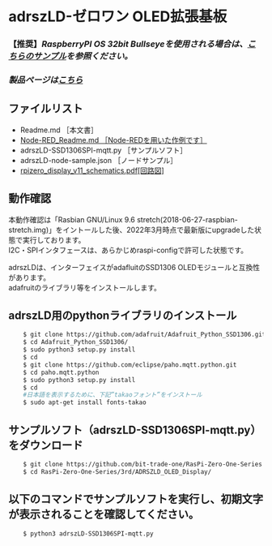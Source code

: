 # adrszLD-ゼロワン OLED拡張基板

### 【推奨】*RaspberryPI OS 32bit Bullseyeを使用される場合は、[こちらのサンプル](RaspberryPi_OS_Bullseye/Readme.md)を参照ください。*

### *製品ページは[こちら](http://bit-trade-one.co.jp/adrszld)*

## ファイルリスト
- Readme.md  ［本文書］
- [Node-RED_Readme.md ［Node-REDを用いた作例です］](Node-RED_Readme.md)
- adrszLD-SSD1306SPI-mqtt.py ［サンプルソフト］
- adrszLD-node-sample.json ［ノードサンプル］
- [rpizero_display_v11_schematics.pdf[回路図]](Schematics/rpizero_display_v11_schematics.pdf)


## 動作確認
本動作確認は「Rasbian GNU/Linux 9.6 stretch(2018-06-27-raspbian-stretch.img)」をイントールした後、2022年3月時点で最新版にupgradeした状態で実行しております。  
I2C・SPIインタフェースは、あらかじめraspi-configで許可した状態です。  
  
adrszLDは、インターフェイスがadafluitのSSD1306 OLEDモジュールと互換性があります。  
adafruitのライブラリ等をインストールします。 

## adrszLD用のpythonライブラリのインストール

```sh
    $ git clone https://github.com/adafruit/Adafruit_Python_SSD1306.git
    $ cd Adafruit_Python_SSD1306/
    $ sudo python3 setup.py install
    $ cd
    $ git clone https://github.com/eclipse/paho.mqtt.python.git
    $ cd paho.mqtt.python
    $ sudo python3 setup.py install
    $ cd
    #日本語を表示するために、下記”takaoフォント”をインストール
    $ sudo apt-get install fonts-takao
```

## サンプルソフト（adrszLD-SSD1306SPI-mqtt.py）をダウンロード
```sh
    $ git clone https://github.com/bit-trade-one/RasPi-Zero-One-Series.git
    $ cd RasPi-Zero-One-Series/3rd/ADRSZLD_OLED_Display/
```

## 以下のコマンドでサンプルソフトを実行し、初期文字が表示されることを確認してください。

```sh
    $ python3 adrszLD-SSD1306SPI-mqtt.py
```

